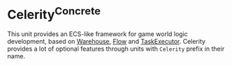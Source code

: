 # Celerity<sup>Concrete</sup>

This unit provides an ECS-like framework for game world logic development, based on [Warehouse](../Warehouse/README.md),
[Flow](../Flow/README.md) and [TaskExecutor](../TaskExecutor/README.md). Celerity provides a lot of optional features
through units with `Celerity` prefix in their name.

